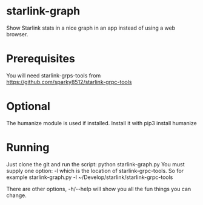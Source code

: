 # starlink-graph
Show Starlink stats in a nice graph in an app instead of using a web browser.
# Prerequisites
You will need starlink-grps-tools from https://github.com/sparky8512/starlink-grpc-tools
# Optional
The humanize module is used if installed. Install it with pip3 install humanize
# Running
Just clone the git and run the script: python starlink-graph.py
You must supply one option: -l which is the location of starlink-grpc-tools. So for example
starlink-graph.py -l ~/Develop/starlink/starlink-grpc-tools

There are other options, -h/--help will show you all the fun things you can change.
